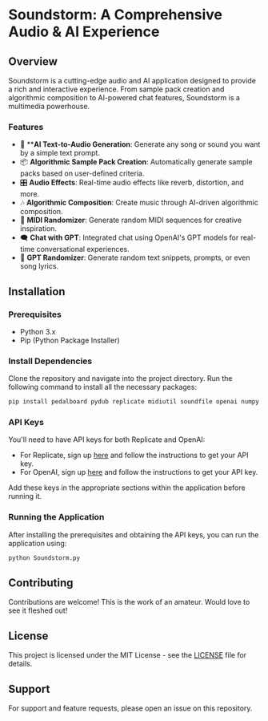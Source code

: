 # Soundstorm: A Comprehensive Audio & AI Experience

## Overview

Soundstorm is a cutting-edge audio and AI application designed to provide a rich and interactive experience. From sample pack creation and algorithmic composition to AI-powered chat features, Soundstorm is a multimedia powerhouse.

### Features

- 🎵 ****AI Text-to-Audio Generation**: Generate any song or sound you want by a simple text prompt.
- 📦 **Algorithmic Sample Pack Creation**: Automatically generate sample packs based on user-defined criteria.
- 🎛 **Audio Effects**: Real-time audio effects like reverb, distortion, and more.
- 🎶 **Algorithmic Composition**: Create music through AI-driven algorithmic composition.
- 🎹 **MIDI Randomizer**: Generate random MIDI sequences for creative inspiration.
- 🗨️ **Chat with GPT**: Integrated chat using OpenAI's GPT models for real-time conversational experiences.
- 🎲 **GPT Randomizer**: Generate random text snippets, prompts, or even song lyrics.

## Installation

### Prerequisites

- Python 3.x
- Pip (Python Package Installer)

### Install Dependencies

Clone the repository and navigate into the project directory. Run the following command to install all the necessary packages:

```bash
pip install pedalboard pydub replicate midiutil soundfile openai numpy
```

### API Keys

You'll need to have API keys for both Replicate and OpenAI:

- For Replicate, sign up [here](https://replicate.ai/login) and follow the instructions to get your API key.
- For OpenAI, sign up [here](https://beta.openai.com/signup/) and follow the instructions to get your API key.

Add these keys in the appropriate sections within the application before running it.

### Running the Application

After installing the prerequisites and obtaining the API keys, you can run the application using:

```bash
python Soundstorm.py
```


## Contributing

Contributions are welcome! This is the work of an amateur. Would love to see it fleshed out!

## License

This project is licensed under the MIT License - see the [LICENSE](LICENSE) file for details.

## Support

For support and feature requests, please open an issue on this repository.
